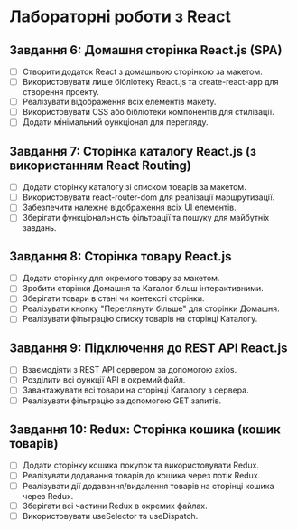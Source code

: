 # Лабораторні роботи з React
## Завдання 6: Домашня сторінка React.js (SPA)
- [ ] Створити додаток React з домашньою сторінкою за макетом.
- [ ] Використовувати лише бібліотеку React.js та create-react-app для створення проекту.
- [ ] Реалізувати відображення всіх елементів макету.
- [ ] Використовувати CSS або бібліотеки компонентів для стилізації.
- [ ] Додати мінімальний функціонал для перегляду.

## Завдання 7: Сторінка каталогу React.js (з використанням React Routing)
- [ ] Додати сторінку каталогу зі списком товарів за макетом.
- [ ] Використовувати react-router-dom для реалізації маршрутизації.
- [ ] Забезпечити належне відображення всіх UI елементів.
- [ ] Зберігати функціональність фільтрації та пошуку для майбутніх завдань.

## Завдання 8: Сторінка товару React.js
- [ ] Додати сторінку для окремого товару за макетом.
- [ ] Зробити сторінки Домашня та Каталог більш інтерактивними.
- [ ] Зберігати товари в стані чи контексті сторінки.
- [ ] Реалізувати кнопку "Переглянути більше" для сторінки Домашня.
- [ ] Реалізувати фільтрацію списку товарів на сторінці Каталогу.

## Завдання 9: Підключення до REST API React.js
- [ ] Взаємодіяти з REST API сервером за допомогою axios.
- [ ] Розділити всі функції API в окремий файл.
- [ ] Завантажувати всі товари на сторінці Каталогу з сервера.
- [ ] Реалізувати фільтрацію за допомогою GET запитів.

## Завдання 10: Redux: Сторінка кошика (кошик товарів)
- [ ] Додати сторінку кошика покупок та використовувати Redux.
- [ ] Реалізувати додавання товарів до кошика через потік Redux.
- [ ] Реалізувати дії додавання/видалення товарів на сторінці кошика через Redux.
- [ ] Зберігати всі частини Redux в окремих файлах.
- [ ] Використовувати useSelector та useDispatch.